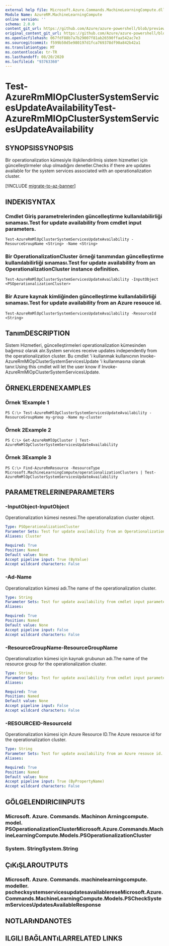 ```yaml
---
external help file: Microsoft.Azure.Commands.MachineLearningCompute.dll-Help.xml
Module Name: AzureRM.MachineLearningCompute
online version: ''
schema: 2.0.0
content_git_url: https://github.com/Azure/azure-powershell/blob/preview/src/ResourceManager/MachineLearningCompute/Commands.MachineLearningCompute/help/Test-AzureRmMlOpClusterSystemServicesUpdateAvailability.md
original_content_git_url: https://github.com/Azure/azure-powershell/blob/preview/src/ResourceManager/MachineLearningCompute/Commands.MachineLearningCompute/help/Test-AzureRmMlOpClusterSystemServicesUpdateAvailability.md
ms.openlocfilehash: 067fdf88b7a7b29007f81ab26590ffaa542ac7e3
ms.sourcegitcommit: f599b50d5e980197d1fca769378df90a842b42a1
ms.translationtype: MT
ms.contentlocale: tr-TR
ms.lasthandoff: 08/20/2020
ms.locfileid: "93763360"
---
```

# <span data-ttu-id="e3efd-101">Test-AzureRmMlOpClusterSystemServicesUpdateAvailability</span><span class="sxs-lookup"><span data-stu-id="e3efd-101">Test-AzureRmMlOpClusterSystemServicesUpdateAvailability</span></span>

## <span data-ttu-id="e3efd-102">SYNOPSIS</span><span class="sxs-lookup"><span data-stu-id="e3efd-102">SYNOPSIS</span></span>
<span data-ttu-id="e3efd-103">Bir operationalization kümesiyle ilişkilendirilmiş sistem hizmetleri için güncelleştirmeler olup olmadığını denetler.</span><span class="sxs-lookup"><span data-stu-id="e3efd-103">Checks if there are updates available for the system services associated with an operationalization cluster.</span></span>

[!INCLUDE [migrate-to-az-banner](../../includes/migrate-to-az-banner.md)]

## <span data-ttu-id="e3efd-104">INDEKI</span><span class="sxs-lookup"><span data-stu-id="e3efd-104">SYNTAX</span></span>

### <span data-ttu-id="e3efd-105">Cmdlet Giriş parametrelerinden güncelleştirme kullanılabilirliği sınaması.</span><span class="sxs-lookup"><span data-stu-id="e3efd-105">Test for update availability from cmdlet input parameters.</span></span>
```
Test-AzureRmMlOpClusterSystemServicesUpdateAvailability -ResourceGroupName <String> -Name <String>
```

### <span data-ttu-id="e3efd-106">Bir OperationalizationCluster örneği tanımından güncelleştirme kullanılabilirliği sınaması.</span><span class="sxs-lookup"><span data-stu-id="e3efd-106">Test for update availability from an OperationalizationCluster instance definition.</span></span>
```
Test-AzureRmMlOpClusterSystemServicesUpdateAvailability -InputObject <PSOperationalizationCluster>
```

### <span data-ttu-id="e3efd-107">Bir Azure kaynak kimliğinden güncelleştirme kullanılabilirliği sınaması.</span><span class="sxs-lookup"><span data-stu-id="e3efd-107">Test for update availability from an Azure resouce id.</span></span>
```
Test-AzureRmMlOpClusterSystemServicesUpdateAvailability -ResourceId <String>
```

## <span data-ttu-id="e3efd-108">Tanım</span><span class="sxs-lookup"><span data-stu-id="e3efd-108">DESCRIPTION</span></span>
<span data-ttu-id="e3efd-109">Sistem Hizmetleri, güncelleştirmeleri operationalization kümesinden bağımsız olarak alır.</span><span class="sxs-lookup"><span data-stu-id="e3efd-109">System services receive updates independently from the operationalization cluster.</span></span> <span data-ttu-id="e3efd-110">Bu cmdlet 'i kullanmak kullanıcının Invoke-AzureRmMlOpClusterSystemServicesUpdate 'i kullanmasına olanak tanır.</span><span class="sxs-lookup"><span data-stu-id="e3efd-110">Using this cmdlet will let the user know if Invoke-AzureRmMlOpClusterSystemServicesUpdate.</span></span>

## <span data-ttu-id="e3efd-111">ÖRNEKLERDEN</span><span class="sxs-lookup"><span data-stu-id="e3efd-111">EXAMPLES</span></span>

### <span data-ttu-id="e3efd-112">Örnek 1</span><span class="sxs-lookup"><span data-stu-id="e3efd-112">Example 1</span></span>
```
PS C:\> Test-AzureRmMlOpClusterSystemServicesUpdateAvailability -ResourceGroupName my-group -Name my-cluster
```

### <span data-ttu-id="e3efd-113">Örnek 2</span><span class="sxs-lookup"><span data-stu-id="e3efd-113">Example 2</span></span>
```
PS C:\> Get-AzureRmMlOpCluster | Test-AzureRmMlOpClusterSystemServicesUpdateAvailability
```

### <span data-ttu-id="e3efd-114">Örnek 3</span><span class="sxs-lookup"><span data-stu-id="e3efd-114">Example 3</span></span>
```
PS C:\> Find-AzureRmResource -ResourceType Microsoft.MachineLearningCompute/operationalizationClusters | Test-AzureRmMlOpClusterSystemServicesUpdateAvailability
```

## <span data-ttu-id="e3efd-115">PARAMETRELERINE</span><span class="sxs-lookup"><span data-stu-id="e3efd-115">PARAMETERS</span></span>

### <span data-ttu-id="e3efd-116">-InputObject</span><span class="sxs-lookup"><span data-stu-id="e3efd-116">-InputObject</span></span>
<span data-ttu-id="e3efd-117">Operationalization kümesi nesnesi.</span><span class="sxs-lookup"><span data-stu-id="e3efd-117">The operationalization cluster object.</span></span>

```yaml
Type: PSOperationalizationCluster
Parameter Sets: Test for update availability from an OperationalizationCluster instance definition.
Aliases: Cluster

Required: True
Position: Named
Default value: None
Accept pipeline input: True (ByValue)
Accept wildcard characters: False
```

### <span data-ttu-id="e3efd-118">-Ad</span><span class="sxs-lookup"><span data-stu-id="e3efd-118">-Name</span></span>
<span data-ttu-id="e3efd-119">Operationalization kümesi adı.</span><span class="sxs-lookup"><span data-stu-id="e3efd-119">The name of the operationalization cluster.</span></span>

```yaml
Type: String
Parameter Sets: Test for update availability from cmdlet input parameters.
Aliases: 

Required: True
Position: Named
Default value: None
Accept pipeline input: False
Accept wildcard characters: False
```

### <span data-ttu-id="e3efd-120">-ResourceGroupName</span><span class="sxs-lookup"><span data-stu-id="e3efd-120">-ResourceGroupName</span></span>
<span data-ttu-id="e3efd-121">Operationalization kümesi için kaynak grubunun adı.</span><span class="sxs-lookup"><span data-stu-id="e3efd-121">The name of the resource group for the operationalization cluster.</span></span>

```yaml
Type: String
Parameter Sets: Test for update availability from cmdlet input parameters.
Aliases: 

Required: True
Position: Named
Default value: None
Accept pipeline input: False
Accept wildcard characters: False
```

### <span data-ttu-id="e3efd-122">-RESOURCEID</span><span class="sxs-lookup"><span data-stu-id="e3efd-122">-ResourceId</span></span>
<span data-ttu-id="e3efd-123">Operationalization kümesi için Azure Resource ID.</span><span class="sxs-lookup"><span data-stu-id="e3efd-123">The Azure resource id for the operationalization cluster.</span></span>

```yaml
Type: String
Parameter Sets: Test for update availability from an Azure resouce id.
Aliases: 

Required: True
Position: Named
Default value: None
Accept pipeline input: True (ByPropertyName)
Accept wildcard characters: False
```

## <span data-ttu-id="e3efd-124">GÖLGELENDIRICI</span><span class="sxs-lookup"><span data-stu-id="e3efd-124">INPUTS</span></span>

### <span data-ttu-id="e3efd-125">Microsoft. Azure. Commands. Machinon Arningcompute. model. PSOperationalizationCluster</span><span class="sxs-lookup"><span data-stu-id="e3efd-125">Microsoft.Azure.Commands.MachineLearningCompute.Models.PSOperationalizationCluster</span></span>
### <span data-ttu-id="e3efd-126">System. String</span><span class="sxs-lookup"><span data-stu-id="e3efd-126">System.String</span></span>


## <span data-ttu-id="e3efd-127">ÇıKıŞLAR</span><span class="sxs-lookup"><span data-stu-id="e3efd-127">OUTPUTS</span></span>

### <span data-ttu-id="e3efd-128">Microsoft. Azure. Commands. machinelearningcompute. modeller. pschecksystemservicesupdatesavailablerese</span><span class="sxs-lookup"><span data-stu-id="e3efd-128">Microsoft.Azure.Commands.MachineLearningCompute.Models.PSCheckSystemServicesUpdatesAvailableResponse</span></span>


## <span data-ttu-id="e3efd-129">NOTLARıNDA</span><span class="sxs-lookup"><span data-stu-id="e3efd-129">NOTES</span></span>

## <span data-ttu-id="e3efd-130">ILGILI BAĞLANTıLAR</span><span class="sxs-lookup"><span data-stu-id="e3efd-130">RELATED LINKS</span></span>

